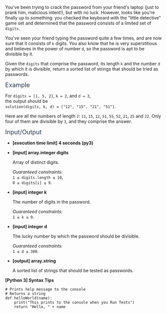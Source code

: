 <p>You've been trying to crack the password from your friend's laptop (just to prank him, malicious intent!), but with no luck. However, looks like you're finally up to something: you checked the keyboard with the "little detective" game set and determined that the password consists of a limited set of <code>digits</code>.</p>
<p>You've seen your friend typing the password quite a few times, and are now sure that it consists of <code>k</code> digits. You also know that he is very superstitious and believes in the power of number <code>d</code>, so the password is apt to be divisible by it.</p>
<p>Given the <code>digits</code> that comprise the password, its length <code>k</code> and the number <code>d</code> by which it is divisible, return a sorted list of strings that should be tried as passwords.</p>
<p><span class="markdown--header" style="color:#2b3b52;font-size:1.4em">Example</span></p>
<p>For <code>digits = [1, 5, 2]</code>, <code>k = 2</code>, and <code>d = 3</code>,<br />
the output should be<br />
<code>solution(digits, k, d) = ["12", "15", "21", "51"]</code>.</p>
<p>Here are all the numbers of length <code>2</code>: <code>11</code>, <code>15</code>, <code>12</code>, <code>51</code>, <code>55</code>, <code>52</code>, <code>21</code>, <code>25</code> and <code>22</code>. Only four of them are divisible by <code>3</code>, and they comprise the answer.</p>
<p><span class="markdown--header" style="color:#2b3b52;font-size:1.4em">Input/Output</span></p>
<ul>
<li>
<p><strong>[execution time limit] 4 seconds (py3)</strong></p>
</li>
<li>
<p><strong>[input] array.integer digits</strong></p>
<p>Array of distinct digits.</p>
<p><em>Guaranteed constraints:</em><br />
<code>1 ≤ digits.length ≤ 10</code>,<br />
<code>0 ≤ digits[i] ≤ 9</code>.</p>
</li>
<li>
<p><strong>[input] integer k</strong></p>
<p>The number of digits in the password.</p>
<p><em>Guaranteed constraints:</em><br />
<code>1 ≤ k ≤ 9</code>.</p>
</li>
<li>
<p><strong>[input] integer d</strong></p>
<p>The lucky number by which the password should be divisible.</p>
<p><em>Guaranteed constraints:</em><br />
<code>1 ≤ d ≤ 300</code>.</p>
</li>
<li>
<p><strong>[output] array.string</strong></p>
<p>A sorted list of strings that should be tested as passwords.</p>
</li>
</ul>
<p><strong>[Python 3] Syntax Tips</strong></p>
<pre><code class="language-python"><span class="hljs-comment"># Prints help message to the console</span>
<span class="hljs-comment"># Returns a string</span>
<span class="hljs-keyword">def</span> <span class="hljs-title function_">helloWorld</span>(<span class="hljs-params">name</span>):
    <span class="hljs-built_in">print</span>(<span class="hljs-string">"This prints to the console when you Run Tests"</span>)
    <span class="hljs-keyword">return</span> <span class="hljs-string">"Hello, "</span> + name

</code></pre>

